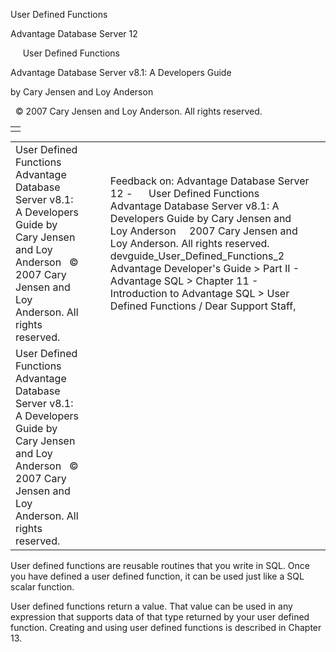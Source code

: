 User Defined Functions




Advantage Database Server 12  

     User Defined Functions

Advantage Database Server v8.1: A Developers Guide

by Cary Jensen and Loy Anderson

  © 2007 Cary Jensen and Loy Anderson. All rights reserved.

|  |
| --- |
|  |

|  |  |  |  |  |
| --- | --- | --- | --- | --- |
| User Defined Functions  Advantage Database Server v8.1: A Developers Guide  by Cary Jensen and Loy Anderson    © 2007 Cary Jensen and Loy Anderson. All rights reserved. |  |  | Feedback on: Advantage Database Server 12 -      User Defined Functions Advantage Database Server v8.1: A Developers Guide by Cary Jensen and Loy Anderson     2007 Cary Jensen and Loy Anderson. All rights reserved. devguide\_User\_Defined\_Functions\_2 Advantage Developer's Guide > Part II - Advantage SQL > Chapter 11 - Introduction to Advantage SQL > User Defined Functions / Dear Support Staff, |  |
| User Defined Functions  Advantage Database Server v8.1: A Developers Guide  by Cary Jensen and Loy Anderson    © 2007 Cary Jensen and Loy Anderson. All rights reserved. |  |  |  |  |

User defined functions are reusable routines that you write in SQL. Once you have defined a user defined function, it can be used just like a SQL scalar function.

User defined functions return a value. That value can be used in any expression that supports data of that type returned by your user defined function. Creating and using user defined functions is described in Chapter 13.
